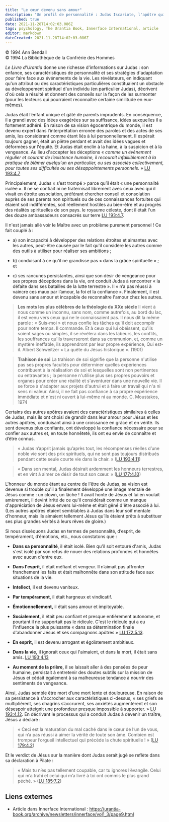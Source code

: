 ```yaml
---
title: "Le cœur devenu sans amour"
description: "Un profil de personnalité : Judas Iscariote, l'apôtre qui a choisi d'être le « fils de la vengeance » plutôt que d'être un fils de Dieu."
published: true
date: 2021-11-28T14:02:03.086Z
tags: psychology, The Urantia Book, Innerface International, article
editor: markdown
dateCreated: 2021-11-28T14:02:03.086Z
---
```


<p class="v-card v-sheet theme--light gray lighten-3 px-2">© 1994 Ann Bendall<br>© 1994 La Bibliothèque de la Confrérie des Hommes</p>


_Le Livre d'Urantia_ donne une richesse d'informations sur Judas : son enfance, ses caractéristiques de personnalité et ses stratégies d'adaptation pour faire face aux événements de la vie. Les révélateurs, en indiquant qu'un attribut ou des caractéristiques particulières constituaient un obstacle au développement spirituel d'un individu (en particulier Judas), décrivent d'où cela a résulté et donnent des conseils sur la façon de les surmonter (pour les lecteurs qui pourraient reconnaître certaine similitude en eux-mêmes).

Judas était l’enfant unique et gâté de parents imprudents. En conséquence, il a grandi avec des idées exagérées sur sa suffisance, idées auxquelles il a fortement adhéré. En raison de sa vision égocentrique du monde, il est devenu expert dans l’interprétation erronée des paroles et des actes de ses amis, les considérant comme étant liés à lui personnellement. Il espérait toujours gagner, était un piètre perdant et avait des idées vagues et déformées sur l'équité. Et Judas était enclin à la haine, à la suspicion et à la vengeance. Au lieu d'accepter les déceptions « _comme un évènement régulier et courant de l’existence humaine, il recourait infailliblement à la pratique de blâmer quelqu’un en particulier, ou ses associés collectivement, pour toutes ses difficultés ou ses désappointements personnels._ » <a id="a15_814"></a>[LU 193:4.7](/fr/The_Urantia_Book/193#p4_7)

Principalement, Judas « s’est trompé » parce qu’il était « une personnalité isolée ». Il ne se confiait ni ne fraternisait librement avec ceux avec qui il vivait en étroite association, préférant chercher conseil et consolation auprès de ses parents non spirituels ou de ces connaissances fortuites qui étaient soit indifférentes, soit réellement hostiles au bien-être et au progrès des réalités spirituelles de son pays. le royaume céleste, dont il était l'un des douze ambassadeurs consacrés sur terre <a id="a17_504"></a>[LU 193:4.7](/fr/The_Urantia_Book/193#p4_7).

Il n'est jamais allé voir le Maître avec un problème purement personnel ! Ce fait couplé à :

* a) son incapacité à développer des relations étroites et aimantes avec les autres, peut-être causée par le fait qu'il considère les autres comme des outils à utiliser pour réaliser ses ambitions ;

* b) conduisant à ce qu'il ne grandisse pas « dans la grâce spirituelle » ; et

* c) ses rancunes persistantes, ainsi que son désir de vengeance pour ses propres déceptions dans la vie, ont conduit Judas à rencontrer « la défaite dans ses batailles de la lutte terrestre ». Il « n’a pas réussi à vaincre ces maux par l’amour, la foi et la confiance ». Finalement, il est devenu sans amour et incapable de reconnaître l'amour chez les autres.

> **Les mots les plus célèbres de la théologie du XXe siècle**
> Il vient à nous comme un inconnu, sans nom, comme autrefois, au bord du lac, il est venu vers ceux qui ne le connaissaient pas. Il nous dit la même parole : « Suis-moi » et nous confie les tâches qu'il doit accomplir pour notre temps. Il commande. Et à ceux qui lui obéissent, qu'ils soient sages ou simples, il se révélera dans les labeurs, les conflits, les souffrances qu'ils traverseront dans sa communion, et, comme un mystère ineffable, ils apprendront par leur propre expérience, Qui est-il.
>     Albert Schweitzer
> « La quête du Jésus historique ». (1901)


> **Trahison de soi**
> La trahison de soi signifie que la personne n'utilise pas ses propres facultés pour déterminer quelles expériences contribuent à la réalisation de soi et lesquelles sont non pertinentes ou entravantes ; la personne n'utilise plus ses propres pouvoirs et organes pour créer une réalité et s'aventurer dans une nouvelle vie. Il se force à s'adapter aux projets d'autrui et à faire un travail qui n'a ni sens ni valeur. Ainsi, il ne fait pas confiance à sa propre expérience immédiate et n'est ni ouvert à lui-même ni au monde.
>     C. Moustakos, 1974

Certains des autres apôtres avaient des caractéristiques similaires à celles de Judas, mais ils ont choisi de grandir dans leur amour pour Jésus et les autres apôtres, conduisant ainsi à une croissance en grâce et en vérité. Ils sont devenus plus confiants, ont développé la confiance nécessaire pour se confier aux autres et, en toute honnêteté, ils ont eu envie de connaître et d’être connus.

> « Judas n’apprit jamais qu’après tout, les récompenses réelles d’une noble vie sont des prix spirituels, qui ne sont pas toujours distribués pendant cette seule courte vie dans la chair. » (<a id="a39_192"></a>[LU 193:4.11](/fr/The_Urantia_Book/193#p4_11))

> « Dans son mental, Judas désirait ardemment les honneurs terrestres, et en vint à aimer ce désir de tout son cœur. » (<a id="a41_120"></a>[LU 177:4.10](/fr/The_Urantia_Book/177#p4_10))

L'honneur du monde étant au centre de l'être de Judas, sa vision est devenue si trouble qu'il a finalement développé une image mentale de Jésus comme : un clown, un lâche ! Il avait honte de Jésus et lui en voulait amèrement, il devint irrité de ce qu'il considérait comme un manque d'appréciation de Jésus envers lui-même et était gêné d'être associé à lui. (Les autres apôtres étaient semblables à Judas dans leur soif mentale d’honneur, mais ils aimaient tellement Jésus qu’ils étaient prêts à substituer ses plus grandes vérités à leurs rêves de gloire.)

Si nous disséquons Judas en termes de personnalité, d’esprit, de tempérament, d’émotions, etc., nous constatons que :

* __Dans sa personnalité__, il était isolé. Bien qu'il soit entouré d'amis, Judas s'est isolé par son refus de nouer des relations profondes et honnêtes avec aucun d'entre eux.

* __Dans l'esprit__, il était méfiant et vengeur. Il n’aimait pas affronter franchement les faits et était malhonnête dans son attitude face aux situations de la vie.

* __Intellect__, il est devenu vaniteux.

* __Par tempérament__, il était hargneux et vindicatif.

* __Émotionnellement,__ il était sans amour et impitoyable.

* __Socialement,__ il était peu confiant et presque entièrement autonome, et pourtant il ne supportait pas le ridicule. C'est le ridicule qui a eu l'influence la plus puissante « dans sa détermination finale d'abandonner Jésus et ses compagnons apôtres » <a id="a57_255"></a>[LU 172:5.13](/fr/The_Urantia_Book/172#p5_13).

* __En esprit,__ il est devenu arrogant et égoïstement ambitieux.

* __Dans la vie,__ il ignorait ceux qui l'aimaient, et dans la mort, il était sans amis. <a id="a61_89"></a>[LU 193:4.13](/fr/The_Urantia_Book/193#p4_13)

* __Au moment de la prière,__ il se laissait aller à des pensées de peur humaine, persistait à entretenir des doutes subtils sur la mission de Jésus et cédait également à sa malheureuse tendance à nourrir des sentiments de vengeance.

Ainsi, Judas semble être mort d’une mort lente et douloureuse. En raison de sa persistance à s'accrocher aux caractéristiques ci-dessus, « ses griefs se multiplièrent, ses chagrins s’accrurent, ses anxiétés augmentèrent et son désespoir atteignit une profondeur presque impossible à supporter. » <a id="a65_296"></a>[LU 193:4.12](/fr/The_Urantia_Book/193#p4_12). En décrivant le processus qui a conduit Judas à devenir un traître, Jésus a déclaré :

> « Ceci est la maturation du mal caché dans le cœur de l’un de vous, qui n’a pas réussi à aimer la vérité de toute son âme. Combien est trompeur l’orgueil intellectuel qui précède la chute spirituelle ! » (<a id="a67_207"></a>[LU 179:4.2](/fr/The_Urantia_Book/179#p4_2))

Et le verdict de Jésus sur la manière dont Judas serait jugé se reflète dans sa déclaration à Pilate :

> « Mais tu n’es pas tellement coupable, car tu ignores l’évangile. Celui qui m’a trahi et celui qui m’a livré à toi ont commis le plus grand péché. » (<a id="a71_152"></a>[LU 185:7.2](/fr/The_Urantia_Book/185#p7_2))

## Liens externes

* Article dans Innerface International : https://urantia-book.org/archive/newsletters/innerface/vol1_3/page9.html

